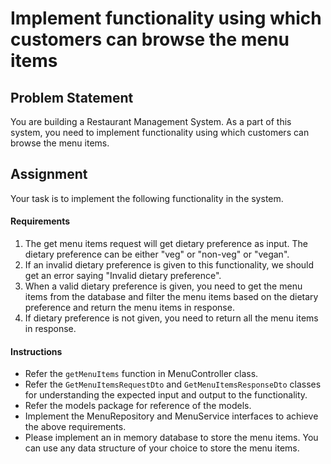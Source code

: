 # Implement functionality using which customers can browse the menu items

## Problem Statement
You are building a Restaurant Management System. As a part of this system, you need to implement functionality using which customers can browse the menu items.

## Assignment

Your task is to implement the following functionality in the system.

#### Requirements

1. The get menu items request will get dietary preference as input. The dietary preference can be either "veg" or "non-veg" or "vegan".
2. If an invalid dietary preference is given to this functionality, we should get an error saying "Invalid dietary preference".
3. When a valid dietary preference is given, you need to get the menu items from the database and filter the menu items based on the dietary preference and return the menu items in response.
4. If dietary preference is not given, you need to return all the menu items in response.

#### Instructions

* Refer the `getMenuItems` function in MenuController class.
* Refer the `GetMenuItemsRequestDto` and `GetMenuItemsResponseDto` classes for understanding the expected input and output to the functionality.
* Refer the models package for reference of the models.
* Implement the MenuRepository and MenuService interfaces to achieve the above requirements.
* Please implement an in memory database to store the menu items. You can use any data structure of your choice to store the menu items.